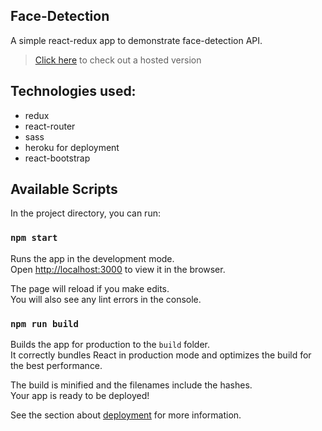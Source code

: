 ## Face-Detection
A simple react-redux app to demonstrate face-detection API.
> [Click here](https://face-detect-sjnonweb.herokuapp.com/) to check out a hosted version

## Technologies used:
- redux
- react-router
- sass
- heroku for deployment
- react-bootstrap


## Available Scripts

In the project directory, you can run:

### `npm start`

Runs the app in the development mode.<br>
Open [http://localhost:3000](http://localhost:3000) to view it in the browser.

The page will reload if you make edits.<br>
You will also see any lint errors in the console.

### `npm run build`

Builds the app for production to the `build` folder.<br>
It correctly bundles React in production mode and optimizes the build for the best performance.

The build is minified and the filenames include the hashes.<br>
Your app is ready to be deployed!

See the section about [deployment](#deployment) for more information.
